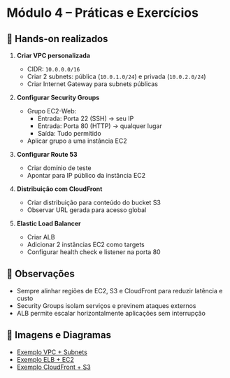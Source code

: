 # Módulo 4 – Práticas e Exercícios

## 🚀 Hands-on realizados

1. **Criar VPC personalizada**
   - CIDR: `10.0.0.0/16`  
   - Criar 2 subnets: pública (`10.0.1.0/24`) e privada (`10.0.2.0/24`)  
   - Criar Internet Gateway para subnets públicas  

2. **Configurar Security Groups**
   - Grupo EC2-Web:
     - Entrada: Porta 22 (SSH) → seu IP
     - Entrada: Porta 80 (HTTP) → qualquer lugar
     - Saída: Tudo permitido
   - Aplicar grupo a uma instância EC2

3. **Configurar Route 53**
   - Criar domínio de teste  
   - Apontar para IP público da instância EC2  

4. **Distribuição com CloudFront**
   - Criar distribuição para conteúdo do bucket S3  
   - Observar URL gerada para acesso global  

5. **Elastic Load Balancer**
   - Criar ALB  
   - Adicionar 2 instâncias EC2 como targets  
   - Configurar health check e listener na porta 80  

## 📝 Observações

- Sempre alinhar regiões de EC2, S3 e CloudFront para reduzir latência e custo  
- Security Groups isolam serviços e previnem ataques externos  
- ALB permite escalar horizontalmente aplicações sem interrupção  

## 📂 Imagens e Diagramas

- [Exemplo VPC + Subnets](diagramas/vpc-subnets.png)  
- [Exemplo ELB + EC2](diagramas/ELB%20+%20EC2.gif)  
- [Exemplo CloudFront + S3](diagramas/cloudfront-s3.jpeg)

